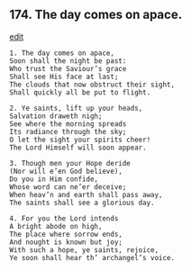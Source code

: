 
## 174.  The day comes on apace.
[edit](https://docs.google.com/document/d/1tTpDiLWOsuS%2DKAYdjIpIvbVVuP%2DbJSdP/edit?mode=html)



    1. The day comes on apace,
    Soon shall the night be past:
    Who trust the Saviour’s grace 
    Shall see His face at last;
    The clouds that now obstruct their sight, 
    Shall quickly all be put to flight.

    2. Ye saints, lift up your heads,
    Salvation draweth nigh;
    See where the morning spreads 
    Its radiance through the sky;
    O let the sight your spirits cheer!
    The Lord Himself will soon appear.

    3. Though men your Hope deride
    (Nor will e’en God believe),
    Do you in Him confide,
    Whose word can ne’er deceive;
    When heav’n and earth shall pass away, 
    The saints shall see a glorious day.

    4. For you the Lord intends
    A bright abode on high,
    The place where sorrow ends,
    And nought is known but joy;
    With such a hope, ye saints, rejoice,
    Ye soon shall hear th’ archangel’s voice.
